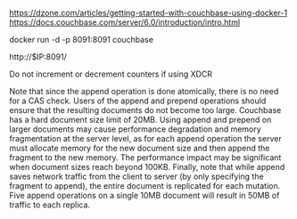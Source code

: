 https://dzone.com/articles/getting-started-with-couchbase-using-docker-1
https://docs.couchbase.com/server/6.0/introduction/intro.html

docker run -d -p 8091:8091 couchbase

http://$IP:8091/

Do not increment or decrement counters if using XDCR

Note that since the append operation is done atomically, there is no need for a CAS check.
Users of the append and prepend operations should ensure that the resulting documents do not become too large. Couchbase has a hard document size limit of 20MB.
Using append and prepend on larger documents may cause performance degradation and memory fragmentation at the server level, as for each append operation the server must allocate memory for the new document size and then append the fragment to the new memory. The performance impact may be significant when document sizes reach beyond 100KB.
Finally, note that while append saves network traffic from the client to server (by only specifying the fragment to append), the entire document is replicated for each mutation. Five append operations on a single 10MB document will result in 50MB of traffic to each replica.
